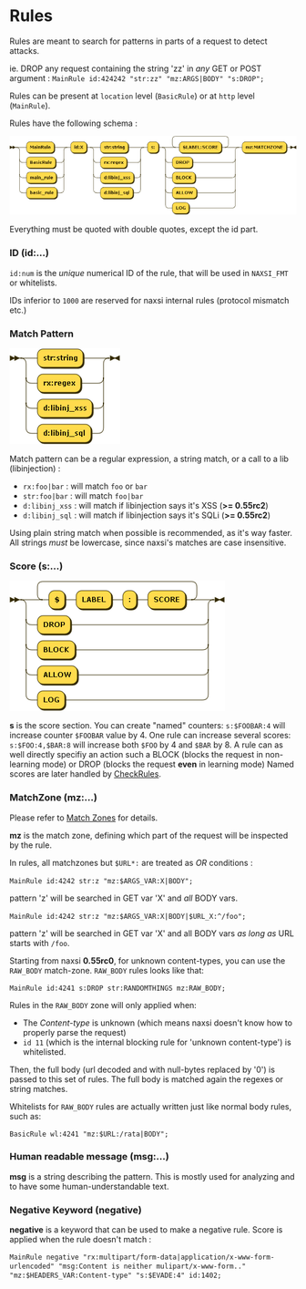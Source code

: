 # Rules

Rules are meant to search for patterns in parts of a request to detect attacks.

ie. DROP any request containing the string 'zz' in *any* GET or POST argument :
`MainRule id:424242 "str:zz" "mz:ARGS|BODY" "s:DROP";`

Rules can be present at `location` level (`BasicRule`) or at `http` level (`MainRule`). 

Rules have the following schema :

![Rule](Images/rule.png)

Everything must be quoted with double quotes, except the id part.

### ID (id:...)

`id:num` is the *unique* numerical ID of the rule, that will be used in `NAXSI_FMT` or whitelists.

IDs inferior to `1000` are reserved for naxsi internal rules (protocol mismatch etc.)

### Match Pattern

![Sig-Digram](Images/pattern.png)

Match pattern can be a regular expression, a string match, or a call to a lib (libinjection) :

* `rx:foo|bar` : will match `foo` or `bar`
* `str:foo|bar` : will match `foo|bar`
* `d:libinj_xss` : will match if libinjection says it's XSS (**>= 0.55rc2**)
* `d:libinj_sql` : will match if libinjection says it's SQLi (**>= 0.55rc2**)

Using plain string match when possible is recommended, as it's way faster.
All strings *must* be lowercase, since naxsi's matches are case insensitive.

### Score (s:...)

![Score-Diagram](Images/score.png)

**s** is the score section. You can create "named" counters: `s:$FOOBAR:4` will increase counter `$FOOBAR` value by 4. One rule can increase several scores: `s:$FOO:4,$BAR:8` will increase both `$FOO` by 4 and `$BAR` by 8. 
A rule can as well directly specifiy an action such a BLOCK (blocks the request in non-learning mode) or DROP (blocks the request **even** in learning mode)
Named scores are later handled by [CheckRules](checkrules-bnf.md).

### MatchZone (mz:...)

Please refer to [Match Zones](matchzones-bnf.md) for details.

**mz** is the match zone, defining which part of the request will be inspected by the rule.

In rules, all matchzones but `$URL*:` are treated as *OR* conditions :

`MainRule id:4242 str:z "mz:$ARGS_VAR:X|BODY";`

pattern 'z' will be searched in GET var 'X' and *all* BODY vars.

`MainRule id:4242 str:z "mz:$ARGS_VAR:X|BODY|$URL_X:^/foo";`

pattern 'z' will be searched in GET var 'X' and all BODY vars *as long as* URL starts with `/foo`.

Starting from naxsi **0.55rc0**, for unknown content-types, you can use the `RAW_BODY` match-zone. `RAW_BODY` rules looks like that:

```
MainRule id:4241 s:DROP str:RANDOMTHINGS mz:RAW_BODY;
```

Rules in the `RAW_BODY` zone will only applied when:
 - The *Content-type* is unknown (which means naxsi doesn't know how to properly parse the request)
 - `id 11` (which is the internal blocking rule for 'unknown content-type') is whitelisted.

Then, the full body (url decoded and with null-bytes replaced by '0') is passed to this set of rules.
The full body is matched again the regexes or string matches.

Whitelists for `RAW_BODY` rules are actually written just like normal body rules, such as:

```
BasicRule wl:4241 "mz:$URL:/rata|BODY";
```

### Human readable message (msg:...)

**msg** is a string describing the pattern. This is mostly used for analyzing and to have some human-understandable text.

### Negative Keyword (negative)

**negative** is a keyword that can be used to make a negative rule.
Score is applied when the rule doesn't match :

```
MainRule negative "rx:multipart/form-data|application/x-www-form-urlencoded" "msg:Content is neither mulipart/x-www-form.." "mz:$HEADERS_VAR:Content-type" "s:$EVADE:4" id:1402;
```
